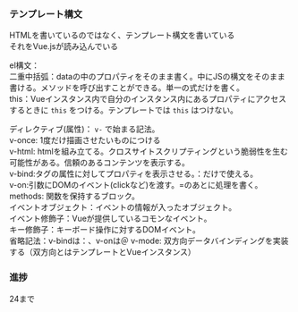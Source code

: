 ### テンプレート構文
HTMLを書いているのではなく、テンプレート構文を書いている  
それをVue.jsが読み込んでいる

el構文：  
二重中括弧：dataの中のプロパティをそのまま書く。中にJSの構文をそのまま書ける。メソッドを呼び出すことができる。単一の式だけを書く。  
this：Vueインスタンス内で自分のインスタンス内にあるプロパティにアクセスするときに `this` をつける。テンプレートでは `this` はつけない。  

ディレクティブ(属性)： `v-` で始まる記法。  
v-once: 1度だけ描画させたいものにつける  
v-html: htmlを組み立てる。クロスサイトスクリプティングという脆弱性を生む可能性がある。信頼のあるコンテンツを表示する。  
v-bind:タグの属性に対してプロパティを表示させる。：だけで使える。  
v-on:引数にDOMのイベント(clickなど)を渡す。=のあとに処理を書く。  
methods: 関数を保持するブロック。  
イベントオブジェクト：イベントの情報が入ったオブジェクト。  
イベント修飾子：Vueが提供しているコモンなイベント。  
キー修飾子：キーボード操作に対するDOMイベント。  
省略記法：v-bindは：、v-onは＠
v-mode: 双方向データバインディングを実装する（双方向とはテンプレートとVueインスタンス）


### 進捗
24まで